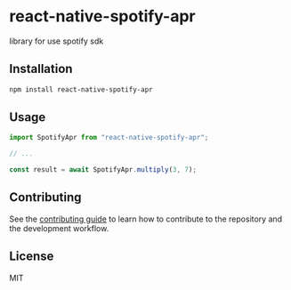 # react-native-spotify-apr

library for use spotify sdk

## Installation

```sh
npm install react-native-spotify-apr
```

## Usage

```js
import SpotifyApr from "react-native-spotify-apr";

// ...

const result = await SpotifyApr.multiply(3, 7);
```

## Contributing

See the [contributing guide](CONTRIBUTING.md) to learn how to contribute to the repository and the development workflow.

## License

MIT
